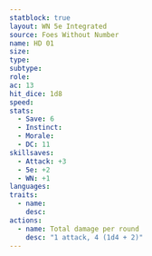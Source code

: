 ```yaml
---
statblock: true
layout: WN 5e Integrated
source: Foes Without Number
name: HD 01
size: 
type: 
subtype: 
role: 
ac: 13
hit_dice: 1d8
speed: 
stats:
  - Save: 6
  - Instinct: 
  - Morale:
  - DC: 11
skillsaves:
  - Attack: +3
  - 5e: +2
  - WN: +1
languages: 
traits:
  - name: 
    desc: 
actions:
  - name: Total damage per round
    desc: "1 attack, 4 (1d4 + 2)"
---
```


